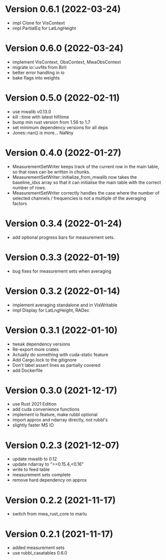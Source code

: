 <!-- markdownlint-disable=MD025 -->

# Version 0.6.1 (2022-03-24)

- impl Clone for VisContext
- impl PartialEq for LatLngHeight

# Version 0.6.0 (2022-03-24)

- implement VisContext, ObsContext, MwaObsContext
- migrate io::uvfits from Birli
- better error handling in io
- bake flags into weights

# Version 0.5.0 (2022-02-11)

- use mwalib v0.13.0
- kill ::time with latest hifitime
- bump min rust version from 1.56 to 1.7
- set minimum dependency versions for all deps
- Jones::nan() is more... NaNny

# Version 0.4.0 (2022-01-27)

- MeasurementSetWriter keeps track of the current row in the main table, so that rows can be written in chunks.
- MeasurementSetWriter::initialize_from_mwalib now takes the baseline_idxs array so that it can initialise the main table with the correct number of rows.
- MeasurementSetWriter correctly handles the case where the number of selected channels / frequencies is not a multiple of the averaging factors

# Version 0.3.4 (2022-01-24)

- add optional progress bars for measurement sets.

# Version 0.3.3 (2022-01-19)

- bug fixes for measurement sets when averaging

# Version 0.3.2 (2022-01-14)

- implement averaging standalone and in VisWritable
- impl Display for LatLngHeight, RADec

# Version 0.3.1 (2022-01-10)

- tweak dependency versions
- Re-export more crates
- Actually do something with cuda-static feature
- Add Cargo.lock to the gitignore
- Don't label assert lines as partially covered
- add Dockerfile

# Version 0.3.0 (2021-12-17)

- use Rust 2021 Edition
- add cuda convenience functions
- implement io feature, make rubbl optional
- import approx and ndarray directly, not rubbl's
- slightly faster MS IO

# Version 0.2.3 (2021-12-07)

- update mwalib to 0.12
- update ndarray to ">=0.15.4,<0.16"
- write to feed table
- measurement sets complete
- remove hard dependency on approx

# Version 0.2.2 (2021-11-17)

- switch from mwa_rust_core to marlu

# Version 0.2.1 (2021-11-17)

- added measurement sets
- use rubbl_casatables 0.6.0
